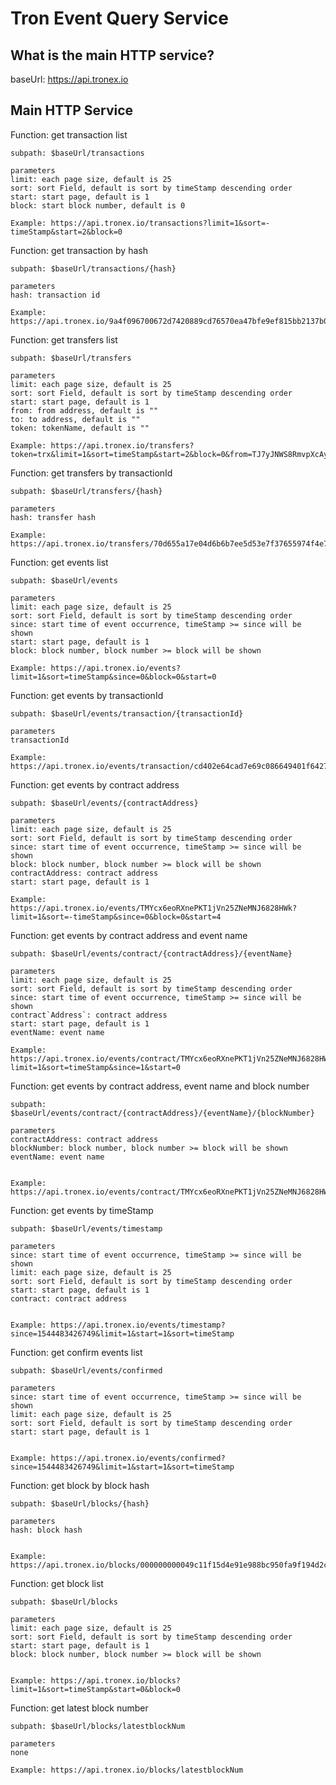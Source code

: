 #  Tron Event Query Service
## What is the main HTTP service?
baseUrl: https://api.tronex.io

## Main HTTP Service  
Function: get transaction list
```
subpath: $baseUrl/transactions

parameters   
limit: each page size, default is 25
sort: sort Field, default is sort by timeStamp descending order
start: start page, default is 1
block: start block number, default is 0

Example: https://api.tronex.io/transactions?limit=1&sort=-timeStamp&start=2&block=0
```

Function: get transaction by hash
```
subpath: $baseUrl/transactions/{hash}

parameters   
hash: transaction id

Example: https://api.tronex.io/9a4f096700672d7420889cd76570ea47bfe9ef815bb2137b0d4c71b3d23309e9
```
Function: get transfers list
```
subpath: $baseUrl/transfers	

parameters   
limit: each page size, default is 25
sort: sort Field, default is sort by timeStamp descending order
start: start page, default is 1
from: from address, default is ""
to: to address, default is ""
token: tokenName, default is ""

Example: https://api.tronex.io/transfers?token=trx&limit=1&sort=timeStamp&start=2&block=0&from=TJ7yJNWS8RmvpXcAyXBhvFDfGpV9ZYc3vt&to=TAEcoD8J7P5QjWT32r31gat8L7Sga2qUy8
```
Function: get transfers by transactionId
```
subpath: $baseUrl/transfers/{hash}

parameters   
hash: transfer hash

Example: https://api.tronex.io/transfers/70d655a17e04d6b6b7ee5d53e7f37655974f4e71b0edd6bcb311915a151a4700
```
Function: get events list
```
subpath: $baseUrl/events

parameters   
limit: each page size, default is 25
sort: sort Field, default is sort by timeStamp descending order
since: start time of event occurrence, timeStamp >= since will be shown
start: start page, default is 1
block: block number, block number >= block will be shown

Example: https://api.tronex.io/events?limit=1&sort=timeStamp&since=0&block=0&start=0
```
Function: get events by transactionId
```
subpath: $baseUrl/events/transaction/{transactionId}

parameters   
transactionId

Example: https://api.tronex.io/events/transaction/cd402e64cad7e69c086649401f6427f5852239f41f51a100abfc7beaa8aa0f9c
```
Function: get events by contract address
```
subpath: $baseUrl/events/{contractAddress}

parameters   
limit: each page size, default is 25
sort: sort Field, default is sort by timeStamp descending order
since: start time of event occurrence, timeStamp >= since will be shown
block: block number, block number >= block will be shown
contractAddress: contract address
start: start page, default is 1

Example: https://api.tronex.io/events/TMYcx6eoRXnePKT1jVn25ZNeMNJ6828HWk?limit=1&sort=-timeStamp&since=0&block=0&start=4
```
Function: get events by contract address and event name
```
subpath: $baseUrl/events/contract/{contractAddress}/{eventName}

parameters   
limit: each page size, default is 25
sort: sort Field, default is sort by timeStamp descending order
since: start time of event occurrence, timeStamp >= since will be shown
contract`Address`: contract address
start: start page, default is 1
eventName: event name

Example: https://api.tronex.io/events/contract/TMYcx6eoRXnePKT1jVn25ZNeMNJ6828HWk/Bet?limit=1&sort=timeStamp&since=1&start=0
```
Function: get events by contract address, event name and block number
```
subpath: $baseUrl/events/contract/{contractAddress}/{eventName}/{blockNumber}

parameters   
contractAddress: contract address
blockNumber: block number, block number >= block will be shown
eventName: event name


Example: https://api.tronex.io/events/contract/TMYcx6eoRXnePKT1jVn25ZNeMNJ6828HWk/Bet/4835773
```
Function: get events by timeStamp
```
subpath: $baseUrl/events/timestamp

parameters   
since: start time of event occurrence, timeStamp >= since will be shown
limit: each page size, default is 25
sort: sort Field, default is sort by timeStamp descending order
start: start page, default is 1
contract: contract address


Example: https://api.tronex.io/events/timestamp?since=1544483426749&limit=1&start=1&sort=timeStamp
```
Function: get confirm events list
```
subpath: $baseUrl/events/confirmed

parameters   
since: start time of event occurrence, timeStamp >= since will be shown
limit: each page size, default is 25
sort: sort Field, default is sort by timeStamp descending order
start: start page, default is 1


Example: https://api.tronex.io/events/confirmed?since=1544483426749&limit=1&start=1&sort=timeStamp
```
Function: get block by block hash
```
subpath: $baseUrl/blocks/{hash}

parameters   
hash: block hash


Example: https://api.tronex.io/blocks/000000000049c11f15d4e91e988bc950fa9f194d2cb2e04cda76675dbb349009
```
Function: get block list
```
subpath: $baseUrl/blocks

parameters   
limit: each page size, default is 25
sort: sort Field, default is sort by timeStamp descending order
start: start page, default is 1
block: block number, block number >= block will be shown 


Example: https://api.tronex.io/blocks?limit=1&sort=timeStamp&start=0&block=0
```
Function: get latest block number
```
subpath: $baseUrl/blocks/latestblockNum

parameters   
none

Example: https://api.tronex.io/blocks/latestblockNum
```
